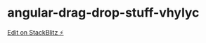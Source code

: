 # angular-drag-drop-stuff-vhylyc

[Edit on StackBlitz ⚡️](https://stackblitz.com/edit/angular-drag-drop-stuff-vhylyc)